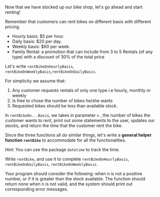 <!--title={Rent Bikes}-->

<!--badges={Python:100}-->

<!--concepts={class_method.mdx, class_variables.mdx, none.mdx}-->

Now that we have stocked up our bike shop, let's go ahead and start renting!

Remember that customers can rent bikes on different basis with different pricing.

- Hourly basis: $5 per hour.
- Daily basis: $20 per day.
- Weekly basis: $60 per week.
- Family Rental: a promotion that can include from 3 to 5 Rentals (of any type) with a discount of 30% of the total price

Let's write `rentBikeOnHourlyBasis`, `rentBikeOnWeeklyBasis`,`rentBikeOnDailyBasis`.

For simplicity we assume that:

1. Any customer requests rentals of only one type i.e hourly, monthly or weekly
2. Is free to chose the number of bikes he/she wants
3. Requested bikes should be less than available stock.

In  `rentBikeOn...Basis`, we takes in parameter `n` , the number of bikes the customer wants to rent, print out some statements to the user, updates our stocks, and return the time that the customer rent the bike.

Since the three functions all do similar things, let's write a **general helper function `rentBike`** to accommodate for all the functionalities.

Hint: You can use the package `datetime` to track the time.

Write `rentBike`, and use it to complete  `rentBikeOnHourlyBasis`,  `rentBikeOnDailyBasis`,  `rentBikeOnWeeklyBasis`.

Your program should consider the following: when n is not a positive number, or if it is greater than the stock available. The function should return none when n is not valid, and the system should print out corresponding error messages. 

